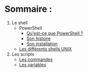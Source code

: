 # Sommaire :

1. Le shell
    * PowerShell
        * [Qu'est-ce que PowerShell ?](https://github.com/NatSch45/linux/blob/master/Powershell/powershell.md)
        * [Son histoire](https://github.com/NatSch45/linux/blob/master/Powershell/histoire.md)
        * [Son installation](https://github.com/NatSch45/linux/blob/master/Powershell/installation.md)
    * [Les différents shells UNIX](https://github.com/NatSch45/linux/blob/master/Powershell/shell.md)
2. Les scripts
    * [Les commandes](https://github.com/NatSch45/linux/blob/master/Powershell/commandes.md)
    * [Les variables](https://github.com/NatSch45/linux/blob/master/Powershell/variables.md)
